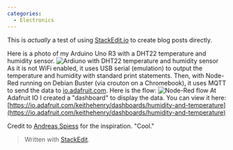 ```yaml
---
categories:
  - Electronics
---
```

This is *actually* a test of using [StackEdit.io](https://stackedit.io) to create blog posts directly.

Here is a photo of my Arduino Uno R3 with a DHT22 temperature and humidity sensor. 
![Ardiuno with DHT22 temperature and humidity sensor](https://lh3.googleusercontent.com/tEy3cs3Zl_tpyHTZMqlYHRrYBtqbQjjuxnBk4kLqlG5Q7L_ErgjE9g4YFBLAJiOgzeXhQJHPHBqqfl_pF8bti9YES-0gQF57pRbjkNNK2n3xwkLuu7-N_s5pf6e-6T4s2jTfjLb5cldsyfNJ_jfKQ3S7a0RfOmxbauZPRTB05aB0DvavgPKkSQQ1Fi4vt6BkPVsjSfP6-f-vqGRrTefBrIbnMgO0wpia2yyzJRR1b07xdhpRhtOZteyS01XyqFVM3M1MzWC7GtKXBS-zR51QzTBjnN2_Hap7PU0J2XH8Zy8B2rFyxDlmnzqy9ASQcHwB5CW2Q3NRhi8_Cto_7l5aYrFa41UQCj_Q0gRBJKK466ERvf3ZqPwBYxUo1t4yIapcndtA216r6hzVx_4JkKCKvsQdSVPOzoNrxsHJfUGk1ildX5IaJLkr7YsSNze0gCxFoOispT1HkXp27QD_HvU6WdVs5xFv5-aOdOFaz5STdejy9CLWnud4G2Giz9FfH6qg_ymzmGG5Q-6hdhG05j829WMPXtQTC-GU9JqZkuDBRS5H_1U8FVSFziUanipEn89NWErfL5iWB90NhINWTRldVAOiUHmwjg_lwSn4kYKBshHf91kbPrEM1OysFxJehSfffo7vHFHVFNvhXGot0GtHLb4DwsgU6xBkRW6LD4F162xyUD2c-mBKR1wvJEgYMGo=w1000-no-tmp.jpg)
As it is not WiFi enabled, it uses USB serial (emulation) to output the temperature and humidity with standard print statements. Then, with Node-Red running on Debian Buster (via crouton on a Chromebook), it uses MQTT to send the data to [io.adafruit.com](https://io.adafruit.com). Here is the flow:
![Node-Red flow](https://lh3.googleusercontent.com/yqZv4pVYtyqEtDhJScfomL82zgGS7fKfIeiE02Lya9ygY6iB3SQ3Q1kQnpmfyUpEigBzM6CQOzcRALx7orYfjN0JCtMuKt7sIO7y2w67thhfaETzl3aBR_tMl17dAW0Ml_iXBvYn8VEAWjF02KJSjnvei-b4xRikzBXSKdCa8c4zt8cVu1E-ksrwdfqNgDCzRtUksVQkReQ1sy2LfUK9SuFbRF3gSOaiepAzztzQrTTCSEEYlAHJj9tkR5_V8RVSVfzqYBYos9Cj-0LQR0FCEXi7Qsm49ZkMyqyi4CQy0hn4KWIoD73Ah24tebFDVnWlS6KQ_UWMJ92vIVZx2eoYCHpWDhyQA1CL5FI9u4Npddc1gWGTG0HO0cUCiFYP_PMXW_bnAWypAaQlqkmx6OW4XL1RKPehRyx6I-Z_LiE-XbTapI1IBlBJ25GblZTDyi3TSuDzEoMg65Pq061gT85gyRDGxculIgTlD119BVfkL959Wq9BDYU0VJpV7aVzz-Xm6VQRMA6IlRmQc386iKIGLz5rm7XtsQj3fHAmwFiSYS9RZsw9FuDnn1dE29T2xguQTYtUCiqtsIJisZEh-BLj2RQOFb4p1zKXVjQuvnvunUbSHrajDM4q1W8MX3We1rkA7BI4BwWm99ap8R0VhGWNiqnK50WVVUsO7gwhFWP7NSdkmnbywOvaNEsmIR9FXAI=w1000-no-tmp.jpg)
 At Adafruit IO I created a "dashboard" to display the data. You can view it here: [https://io.adafruit.com/keithehenry/dashboards/humidity-and-temperature](https://io.adafruit.com/keithehenry/dashboards/humidity-and-temperature)


Credit to [Andreas Spiess](https://www.youtube.com/channel/UCu7_D0o48KbfhpEohoP7YSQ) for the inspiration. "Cool."

> Written with [StackEdit](https://stackedit.io/).

<!--stackedit_data:
eyJoaXN0b3J5IjpbMjAxNzkyOTkxLDE3MDY3MDc4OCwxODcxOT
A5MTA4LDI4MTIwMzc4NiwyMjY0NDUxMDQsLTExMTMzOTAzMjVd
fQ==
-->